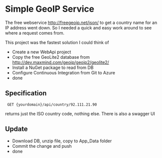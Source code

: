 # Simple GeoIP Service

The free webservice http://freegeoip.net/json/ to get a country name for an IP address went down.
So I needed a quick and easy work around to see where a request comes from.

This project was the fastest solution I could think of

- Create a new WebApi project
- Copy the free GeoLite2 database from http://dev.maxmind.com/geoip/geoip2/geolite2/
- Install a NuGet package to read from DB
- Configure Continuous Integration from Git to Azure
- done

## Specification
```
 GET {yourdomain}/api/country/92.111.21.90
 ```
 returns just the ISO country code,  nothing else.
 There is also a swagger UI
 
 ## Update
 
 - Download DB, unzip file, copy to App_Data folder
 - Commit the change and push
 - done
 
 
